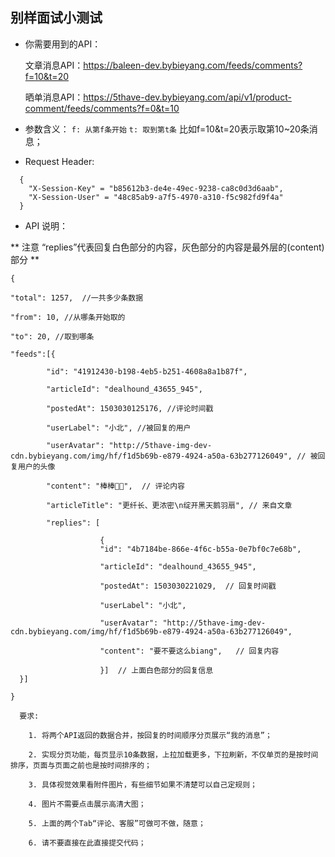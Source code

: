 ## 别样面试小测试


- 你需要用到的API：

    文章消息API：https://baleen-dev.bybieyang.com/feeds/comments?f=10&t=20

    晒单消息API：https://5thave-dev.bybieyang.com/api/v1/product-comment/feeds/comments?f=0&t=10

- 参数含义：
    `f: 从第f条开始`
    `t: 取到第t条`
    比如f=10&t=20表示取第10~20条消息；

- Request Header:
``` 
  {
    "X-Session-Key" = "b85612b3-de4e-49ec-9238-ca8c0d3d6aab",
    "X-Session-User" = "48c85ab9-a7f5-4970-a310-f5c982fd9f4a"
  }
```


- API 说明：

** 注意 “replies”代表回复白色部分的内容，灰色部分的内容是最外层的(content)部分 **

```
{

"total": 1257,  //一共多少条数据

"from": 10, //从哪条开始取的

"to": 20, //取到哪条

"feeds":[{

        "id": "41912430-b198-4eb5-b251-4608a8a1b87f",

        "articleId": "dealhound_43655_945",

        "postedAt": 1503030125176, //评论时间戳

        "userLabel": "小北", //被回复的用户

        "userAvatar": "http://5thave-img-dev-cdn.bybieyang.com/img/hf/f1d5b69b-e879-4924-a50a-63b277126049", // 被回复用户的头像

        "content": "棒棒👍🏻",  // 评论内容

        "articleTitle": "更纤长、更浓密\n绽开黑天鹅羽扇", // 来自文章

        "replies": [

                    {
                    "id": "4b7184be-866e-4f6c-b55a-0e7bf0c7e68b",

                    "articleId": "dealhound_43655_945",

                    "postedAt": 1503030221029,  // 回复时间戳

                    "userLabel": "小北",

                    "userAvatar": "http://5thave-img-dev-cdn.bybieyang.com/img/hf/f1d5b69b-e879-4924-a50a-63b277126049",

                    "content": "要不要这么biang",   // 回复内容

                    }]  // 上面白色部分的回复信息
  }]

}  

  要求:
  
    1. 将两个API返回的数据合并，按回复的时间顺序分页展示“我的消息”；

    2. 实现分页功能，每页显示10条数据，上拉加载更多，下拉刷新，不仅单页的是按时间排序，页面与页面之前也是按时间排序的；

    3. 具体视觉效果看附件图片，有些细节如果不清楚可以自己定规则；

    4. 图片不需要点击展示高清大图；

    5. 上面的两个Tab“评论、客服”可做可不做，随意；
    
    6. 请不要直接在此直接提交代码；
    
    
    
    
    
    
    
    




